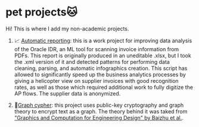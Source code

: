 # pet projects🐱

Hi! This is where I add my non-academic projects.

1. 📈 [Automatic reporting](https://github.com/arina19-2000/petprojects/tree/main/Automatic%20reporting): this is a work project for improving data analysis of the Oracle IDR, an ML tool for scanning invoice information from PDFs. This report is originally produced in an uneditable .xlsx, but I took the .xml version of it and detected patterns for performing data cleaning, parsing, and automatic infographics creation. This script has allowed to significantly speed up the business analytics processes by giving a helicopter view on supplier invoices with good recognition rates, as well as those which required additional work to fully digitize the AP flows. 
The supplier data is anonymized.
   
2. 🧵[Graph cypher](https://github.com/arina19-2000/petprojects/tree/main/Graph%20cypher): this project uses public-key cryptography and graph theory to encrypt text as a graph. The theory behind it was taked from ["Graphics and Computation for Engineering Design" by Baizhu et al.](https://www.hindawi.com/journals/jmath/2021/6614172/).
